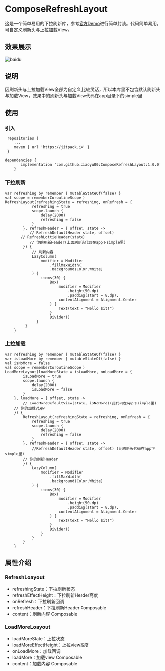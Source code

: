 # ComposeRefreshLayout
这是一个简单易用的下拉刷新库，参考[官方Demo](https://github.com/android/compose-samples "官方Demo")进行简单封装。代码简单易用，可自定义刷新头与上拉加载View。
## 效果展示
![baidu](https://github.com/xiaoyu00/ComposeRefreshLayout/blob/master/%E5%9B%BE%E7%89%87/xg.gif "效果")
## 说明
因刷新头与上拉加载View全部为自定义,比较灵活，所以本库里不包含默认刷新头与加载View，效果中的刷新头与加载View代码在app目录下的simple里
## 使用
### 引入
```
 repositories {
	...
	maven { url 'https://jitpack.io' }
 }
 ```
```
dependencies {
	   implementation 'com.github.xiaoyu00:ComposeRefreshLayout:1.0.0'
	}
```
### 下拉刷新
```
var refreshing by remember { mutableStateOf(false) }
val scope = rememberCoroutineScope()
RefreshLayout(refreshingState = refreshing, onRefresh = {
            refreshing = true
            scope.launch {
                delay(2000)
                refreshing = false
            }
        }, refreshHeader = { offset, state ->
           // RefreshDefaultHeader(state, offset)
	   // RefreshLottieHeader(state)
           // 你的刷新Header(上面刷新头代码在app下simple里)
        }) {
            // 刷新内容
            LazyColumn(
                modifier = Modifier
                    .fillMaxWidth()
                    .background(Color.White)
            ) {
                items(30) {
                    Box(
                        modifier = Modifier
                            .height(50.dp)
                            .padding(start = 8.dp),
                        contentAlignment = Alignment.Center
                    ) {
                        Text(text = "Hello $it!")
                    }
                    Divider()
              }
         }
    }
```
### 上拉加载
```
var refreshing by remember { mutableStateOf(false) }
var isLoadMore by remember { mutableStateOf(false) }
val isNoMore = false
val scope = rememberCoroutineScope()
LoadMoreLayout(loadMoreState = isLoadMore, onLoadMore = {
        isLoadMore = true
        scope.launch {
            delay(2000)
            isLoadMore = false
        }
    }, loadMore = { offset, state ->
        // LoadMoreDefaultView(state, isNoMore)(此代码在app下simple里)
	// 你的加载View
    }) {
        RefreshLayout(refreshingState = refreshing, onRefresh = {
            refreshing = true
            scope.launch {
                delay(2000)
                refreshing = false
            }
        }, refreshHeader = { offset, state ->
            //RefreshDefaultHeader(state, offset) (此刷新头代码在app下simple里)
	    // 你的刷新Header
        }) {
            LazyColumn(
                modifier = Modifier
                    .fillMaxWidth()
                    .background(Color.White)
            ) {
                items(30) {
                    Box(
                        modifier = Modifier
                            .height(50.dp)
                            .padding(start = 8.dp),
                        contentAlignment = Alignment.Center
                    ) {
                        Text(text = "Hello $it!")
                    }
                    Divider()
                }
            }
        }
    }
```
## 属性介绍
### RefreshLoayout
* refreshingState：下拉刷新状态
* refreshEffectHeight：下拉刷新Header高度
* onRefresh：下拉刷新回调
* refreshHeader：下拉刷新Header Composable
* content：刷新内容 Composable
### LoadMoreLoayout
* loadMoreState：上拉状态
* loadMoreEffectHeight：上拉view高度
* onLoadMore：加载回调
* loadMore：加载view Composable
* content：加载内容 Composable


